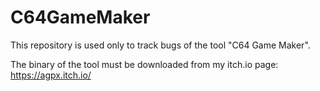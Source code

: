 # C64GameMaker
This repository is used only to track bugs of the tool "C64 Game Maker".

The binary of the tool must be downloaded from my itch.io page: https://agpx.itch.io/
